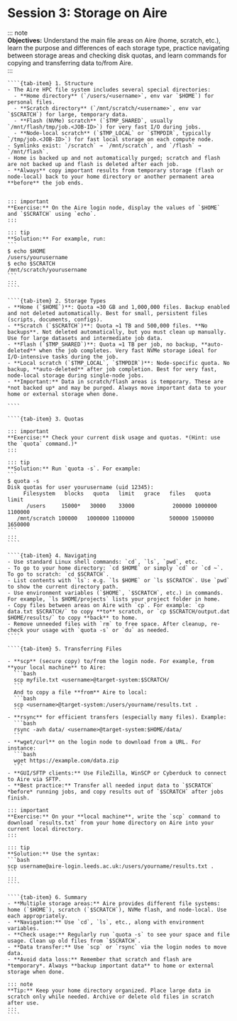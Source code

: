 # Session 3: Storage on Aire

::: note  
**Objectives:** Understand the main file areas on Aire (home, scratch, etc.), learn the purpose and differences of each storage type, practice navigating between storage areas and checking disk quotas, and learn commands for copying and transferring data to/from Aire.  
:::

`````{tab-set}
````{tab-item} 1. Structure
- The Aire HPC file system includes several special directories:  
  - **Home directory** (`/users/<username>`, env var `$HOME`) for personal files.  
  - **Scratch directory** (`/mnt/scratch/<username>`, env var `$SCRATCH`) for large, temporary data.  
  - **Flash (NVMe) scratch** (`$TMP_SHARED`, usually `/mnt/flash/tmp/job.<JOB-ID>`) for very fast I/O during jobs.  
  - **Node-local scratch** (`$TMP_LOCAL` or `$TMPDIR`, typically `/tmp/job.<JOB-ID>`) for fast local storage on each compute node.  
- Symlinks exist: `/scratch` → `/mnt/scratch`, and `/flash` → `/mnt/flash`.  
- Home is backed up and not automatically purged; scratch and flash are not backed up and flash is deleted after each job.  
- **Always** copy important results from temporary storage (flash or node-local) back to your home directory or another permanent area **before** the job ends.


::: important  
**Exercise:** On the Aire login node, display the values of `$HOME` and `$SCRATCH` using `echo`.  
:::

::: tip  
**Solution:** For example, run:  
```
$ echo $HOME
/users/yourusername
$ echo $SCRATCH
/mnt/scratch/yourusername
```  
:::
````

````{tab-item} 2. Storage Types
- **Home (`$HOME`)**: Quota ≈30 GB and 1,000,000 files. Backup enabled and not deleted automatically. Best for small, persistent files (scripts, documents, configs).  
- **Scratch (`$SCRATCH`)**: Quota ≈1 TB and 500,000 files. **No backups**. Not deleted automatically, but you must clean up manually. Use for large datasets and intermediate job data.  
- **Flash (`$TMP_SHARED`)**: Quota ≈1 TB per job, no backup, **auto-deleted** when the job completes. Very fast NVMe storage ideal for I/O-intensive tasks during the job.  
- **Local scratch (`$TMP_LOCAL`, `$TMPDIR`)**: Node-specific quota. No backup, **auto-deleted** after job completion. Best for very fast, node-local storage during single-node jobs.  
- **Important:** Data in scratch/flash areas is temporary. These are *not backed up* and may be purged. Always move important data to your home or external storage when done.  

````

````{tab-item} 3. Quotas

::: important  
**Exercise:** Check your current disk usage and quotas. *(Hint: use the `quota` command.)*  
:::

::: tip  
**Solution:** Run `quota -s`. For example:
```
$ quota -s
Disk quotas for user yourusername (uid 12345):
     Filesystem   blocks   quota   limit   grace   files   quota   limit
      /users     15000*   30000    33000            200000 1000000 1100000
   /mnt/scratch 100000   1000000 1100000           500000 1500000 1650000
```
:::
````

````{tab-item} 4. Navigating
- Use standard Linux shell commands: `cd`, `ls`, `pwd`, etc.  
- To go to your home directory: `cd $HOME` or simply `cd` or `cd ~`. To go to scratch: `cd $SCRATCH`.  
- List contents with `ls`: e.g. `ls $HOME` or `ls $SCRATCH`. Use `pwd` to show the current directory path.  
- Use environment variables (`$HOME`, `$SCRATCH`, etc.) in commands. For example, `ls $HOME/projects` lists your project folder in home.  
- Copy files between areas on Aire with `cp`. For example: `cp data.txt $SCRATCH/` to copy **to** scratch, or `cp $SCRATCH/output.dat $HOME/results/` to copy **back** to home.  
- Remove unneeded files with `rm` to free space. After cleanup, re-check your usage with `quota -s` or `du` as needed.  
````

````{tab-item} 5. Transferring Files

- **scp** (secure copy) to/from the login node. For example, from **your local machine** to Aire:  
  ```bash
  scp myfile.txt <username>@target-system:$SCRATCH/
  ```  
  And to copy a file **from** Aire to local:  
  ```bash
  scp <username>@target-system:/users/yourname/results.txt .
  ```  
- **rsync** for efficient transfers (especially many files). Example:  
  ```bash
  rsync -avh data/ <username>@target-system:$HOME/data/
  ```  
- **wget/curl** on the login node to download from a URL. For instance:  
  ```bash
  wget https://example.com/data.zip
  ```  
- **GUI/SFTP clients:** Use FileZilla, WinSCP or Cyberduck to connect to Aire via SFTP.  
- **Best practice:** Transfer all needed input data to `$SCRATCH` *before* running jobs, and copy results out of `$SCRATCH` after jobs finish.

::: important  
**Exercise:** On your **local machine**, write the `scp` command to download `results.txt` from your home directory on Aire into your current local directory.  
:::

::: tip  
**Solution:** Use the syntax:  
```bash
scp username@aire-login.leeds.ac.uk:/users/yourname/results.txt .
```  
:::
````

````{tab-item} 6. Summary
- **Multiple storage areas:** Aire provides different file systems: home (`$HOME`), scratch (`$SCRATCH`), NVMe flash, and node-local. Use each appropriately.  
- **Navigation:** Use `cd`, `ls`, etc., along with environment variables.  
- **Check usage:** Regularly run `quota -s` to see your space and file usage. Clean up old files from `$SCRATCH`.  
- **Data transfer:** Use `scp` or `rsync` via the login nodes to move data.  
- **Avoid data loss:** Remember that scratch and flash are *temporary*. Always **backup important data** to home or external storage when done.  

::: note  
**Tip:** Keep your home directory organized. Place large data in scratch only while needed. Archive or delete old files in scratch after use.  
:::
````
`````
